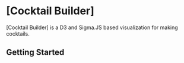 # [Cocktail Builder]

[Cocktail Builder] is a D3 and Sigma.JS based visualization for making cocktails.

## Getting Started
